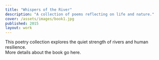 ```yaml
---
title: "Whispers of the River"
description: "A collection of poems reflecting on life and nature."
cover: /assets/images/book1.jpg
published: 2015
layout: work
---
```


This poetry collection explores the quiet strength of rivers and human resilience.  
More details about the book go here.
